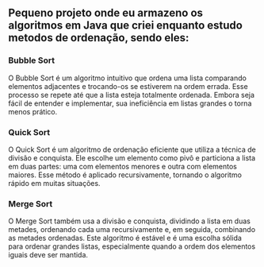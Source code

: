 ## Pequeno projeto onde eu armazeno os algoritmos em Java que criei enquanto estudo metodos de ordenação, sendo eles:
### Bubble Sort
O Bubble Sort é um algoritmo intuitivo que ordena uma lista comparando elementos adjacentes e trocando-os se estiverem na ordem errada.
Esse processo se repete até que a lista esteja totalmente ordenada. Embora seja fácil de entender e implementar, sua ineficiência em listas grandes o torna menos prático.

### Quick Sort
O Quick Sort é um algoritmo de ordenação eficiente que utiliza a técnica de divisão e conquista. 
Ele escolhe um elemento como pivô e particiona a lista em duas partes: uma com elementos menores e outra com elementos maiores.
Esse método é aplicado recursivamente, tornando o algoritmo rápido em muitas situações.

### Merge Sort
O Merge Sort também usa a divisão e conquista, dividindo a lista em duas metades, ordenando cada uma recursivamente e, em seguida, combinando as metades ordenadas.
Este algoritmo é estável e é uma escolha sólida para ordenar grandes listas, especialmente quando a ordem dos elementos iguais deve ser mantida.
